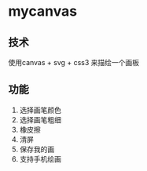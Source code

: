 # mycanvas
## 技术
使用canvas + svg + css3 来描绘一个画板
## 功能
1. 选择画笔颜色
2. 选择画笔粗细
3. 橡皮擦
4. 清屏
5. 保存我的画
6. 支持手机绘画
